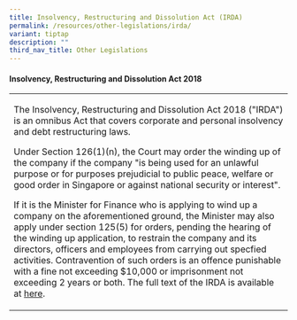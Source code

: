 ```yaml
---
title: Insolvency, Restructuring and Dissolution Act (IRDA)
permalink: /resources/other-legislations/irda/
variant: tiptap
description: ""
third_nav_title: Other Legislations
---
```

<h4><strong>Insolvency, Restructuring and Dissolution Act 2018</strong></h4>
<table>
<tbody>
<tr>
<td rowspan="1" colspan="1">
<p>The Insolvency, Restructuring and Dissolution Act 2018 ("IRDA") is an
omnibus Act that covers corporate and personal insolvency and debt restructuring
laws.</p>
<p></p>
<p>Under Section 126(1)(n), the Court may order the winding up of the company
if the company "is being used for an unlawful purpose or for purposes prejudicial
to public peace, welfare or good order in Singapore or against national
security or interest".</p>
<p></p>
<p>If it is the Minister for Finance who is applying to wind up a company
on the aforementioned ground, the Minister may also apply under section
125(5) for orders, pending the hearing of the winding up application, to
restrain the company and its directors, officers and employees from carrying
out specfied activities. Contravention of such orders is an offence punishable
with a fine not exceeding $10,000 or imprisonment not exceeding 2 years
or both. The full text of the IRDA is available at <a href="https://sso.agc.gov.sg/Act/IRDA2018" rel="noopener noreferrer nofollow" target="_blank">here</a>.</p>
</td>
</tr>
</tbody>
</table>
<p></p>
